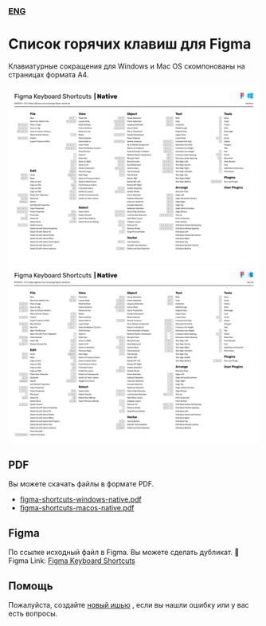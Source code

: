 ### [ENG](./README.md)

# Список горячих клавиш для Figma
Клавиатурные сокращения для Windows и Mac OS скомпонованы на страницах формата А4.

![Windows shortcuts](./images/figma-shortcuts-windows-native.png)
![MacOS shortcuts](./images/figma-shortcuts-macos-native.png)

## PDF
Вы можете скачать файлы в формате PDF.
- [figma-shortcuts-windows-native.pdf](./pdf/figma-shortcuts-windows-native.pdf)
- [figma-shortcuts-macos-native.pdf](./pdf/figma-shortcuts-macos-native.pdf)

## Figma
По ссылке исходный файл в Figma. Вы можете сделать дубликат.
🖖 Figma Link: [Figma Keyboard Shortcuts](https://www.figma.com/file/PUnOKWnIsQxBFrFAGVBgEW/Figma-Keyboard-Shortcuts?node-id=0%3A1)

## Помощь
Пожалуйста, создайте
[новый ишью](https://github.com/vandesign/figma-shortcuts/issues/new)
, если вы нашли ошибку или у вас есть вопросы.
